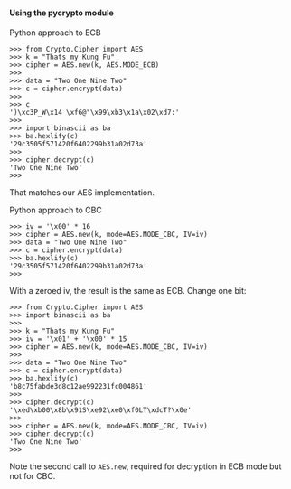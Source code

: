 #### Using the pycrypto module

Python approach to ECB

```
>>> from Crypto.Cipher import AES
>>> k = "Thats my Kung Fu"
>>> cipher = AES.new(k, AES.MODE_ECB)
>>> 
>>> data = "Two One Nine Two"
>>> c = cipher.encrypt(data)
>>> 
>>> c
')\xc3P_W\x14 \xf6@"\x99\xb3\x1a\x02\xd7:'
>>> 
>>> import binascii as ba
>>> ba.hexlify(c)
'29c3505f571420f6402299b31a02d73a'
>>> 
>>> cipher.decrypt(c)
'Two One Nine Two'
>>>
```

That matches our AES implementation.

Python approach to CBC

```
>>> iv = '\x00' * 16
>>> cipher = AES.new(k, mode=AES.MODE_CBC, IV=iv)
>>> data = "Two One Nine Two"
>>> c = cipher.encrypt(data)
>>> ba.hexlify(c)
'29c3505f571420f6402299b31a02d73a'
>>>
```

With a zeroed iv, the result is the same as ECB.  Change one bit:

```
>>> from Crypto.Cipher import AES
>>> import binascii as ba
>>>
>>> k = "Thats my Kung Fu"
>>> iv = '\x01' + '\x00' * 15
>>> cipher = AES.new(k, mode=AES.MODE_CBC, IV=iv)
>>>
>>> data = "Two One Nine Two"
>>> c = cipher.encrypt(data)
>>> ba.hexlify(c)
'b8c75fabde3d8c12ae992231fc004861'
>>> 
>>> cipher.decrypt(c)
'\xed\xb00\x8b\x91S\xe92\xe0\xf0LT\xdcT?\x0e'
>>> 
>>> cipher = AES.new(k, mode=AES.MODE_CBC, IV=iv)
>>> cipher.decrypt(c)
'Two One Nine Two'
>>> 
```

Note the second call to `AES.new`, required for decryption in ECB mode but not for CBC.

